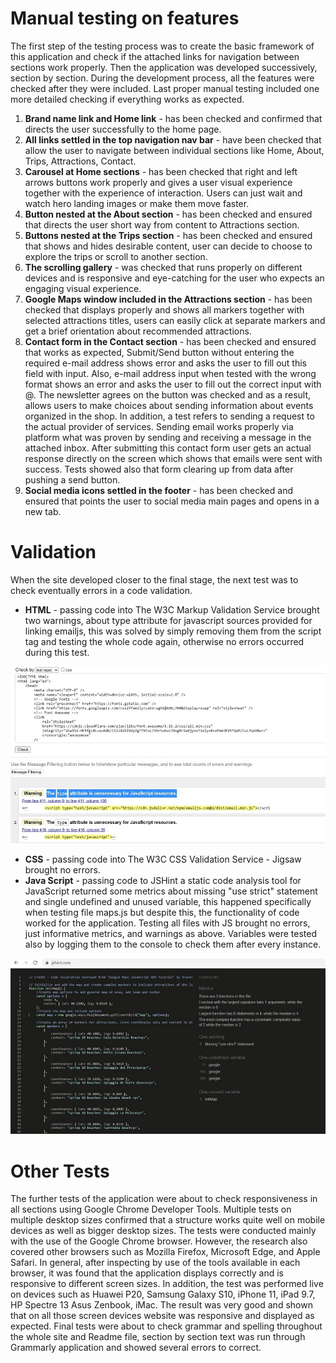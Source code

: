 # Manual testing on features

The first step of the testing process was to create the basic framework of this application and check if the attached links for navigation between sections work properly. Then the application was developed successively, section by section. During the development process, all the features were checked after they were included. Last proper manual testing included one more detailed checking if everything works as expected.

1. **Brand name link and Home link** - has been checked and confirmed that directs the user successfully to the home page.
2. **All links settled in the top navigation nav bar** - have been checked that allow the user to navigate between individual sections like Home, About, Trips, Attractions, Contact.
3. **Carousel at Home sections** - has been checked that right and left arrows buttons work properly and gives a user visual experience together with the experience of interaction. Users can just wait and watch hero landing images or make them move faster.
4. **Button nested at the About section** - has been checked and ensured that directs the user short way from content to Attractions section. 
5. **Buttons nested at the Trips section** - has been checked and ensured that shows and hides desirable content, user can decide to choose to explore the trips or scroll to another section.
6. **The scrolling gallery** - was checked that runs properly on different devices and is responsive and eye-catching for the user who expects an engaging visual experience. 
7. **Google Maps window included in the Attractions section** - has been checked that displays properly and shows all markers together with selected attractions titles, users can easily click at separate markers and get a brief orientation about recommended attractions.
8. **Contact form in the Contact section** - has been checked and ensured that works as expected, Submit/Send button without entering the required e-mail address shows error and asks the user to fill out this field with input. Also, e-mail address input when tested with the wrong format shows an error and asks the user to fill out the correct input with @. The newsletter agrees on the button was checked and as a result, allows users to make choices about sending information about events organized in the shop. In addition, a test refers to sending a request to the actual provider of services. Sending email works properly via platform what was proven by sending and receiving a message in the attached inbox. After submitting this contact form user gets an actual response directly on the screen which shows that emails were sent with success. Tests showed also that form clearing up from data after pushing a send button. 
9. **Social media icons settled in the footer** - has been checked and ensured that points the user to social media main pages and opens in a new tab.

# Validation 
When the site developed closer to the final stage, the next test was to check eventually errors in a code validation.
- **HTML** - passing code into The W3C Markup Validation Service brought two warnings, about type attribute for javascript sources provided for linking emailjs, this was solved by simply removing them from the script tag and testing the whole code again, otherwise no errors occurred during this test.

<img src="assets/docs/html_validator.jpg" style="margin: 0;">

- **CSS** - passing code into The W3C CSS Validation Service - Jigsaw brought no errors.
- **Java Script** - passing code to JSHint a static code analysis tool for JavaScript returned some metrics about missing "use strict" statement and single undefined and unused variable, this happened specifically when testing file maps.js but despite this, the functionality of code worked for the application. Testing all files with JS brought no errors, just informative metrics, and warnings as above. Variables were tested also by logging them to the console to check them after every instance. 

<img src="assets/docs/hintjs_validator.jpg" style="margin: 0;">

# Other Tests
The further tests of the application were about to check responsiveness in all sections using Google Chrome Developer Tools. Multiple tests on multiple desktop sizes confirmed that a structure works quite well on mobile devices as well as bigger desktop sizes. The tests were conducted mainly with the use of the Google Chrome browser. However, the research also covered other browsers such as Mozilla Firefox, Microsoft Edge, and Apple Safari. In general, after inspecting by use of the tools available in each browser, it was found that the application displays correctly and is responsive to different screen sizes. In addition, the test was performed live on devices such as Huawei P20, Samsung Galaxy S10, iPhone 11, iPad 9.7, HP Spectre 13 Asus Zenbook, iMac. The result was very good and shown that on all those screen devices website was responsive and displayed as expected.
Final tests were about to check grammar and spelling throughout the whole site and Readme file, section by section text was run through Grammarly application and showed several errors to correct.
